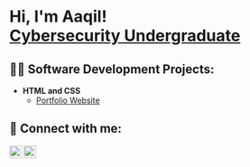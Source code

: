 <h1>Hi, I'm Aaqil! <br/><a href="https://www.linkedin.com/in/aaqiljayah/">Cybersecurity Undergraduate</a></h1>

<h2>👨‍💻 Software Development Projects:</h2>

- <b>HTML and CSS</b>
  - [Portfolio Website](https://github.com/aaqiljayah/aaqiljayah.github.io)

<h2> 🤳 Connect with me:</h2>

[<img align="left" alt="Aaqil Jayah | LinkedIn" width="22px" src="https://cdn.jsdelivr.net/npm/simple-icons@v3/icons/linkedin.svg" />][linkedin]
[<img align="left" alt="Aaqil Jayah | Instagram" width="22px" src="https://cdn.jsdelivr.net/npm/simple-icons@v3/icons/instagram.svg" />][instagram]

[instagram]: https://www.instagram.com/itsaaqil/
[linkedin]: https://linkedin.com/in/aaqiljayah

<!--
**joshmadakor1/joshmadakor1** is a ✨ _special_ ✨ repository because its `README.md` (this file) appears on your GitHub profile.

Here are some ideas to get you started:

- 🔭 I’m currently working on ...
- 🌱 I’m currently learning ...
- 👯 I’m looking to collaborate on ...
- 🤔 I’m looking for help with ...
- 💬 Ask me about ...
- 📫 How to reach me: ...
- 😄 Pronouns: ...
- ⚡ Fun fact: ...
-->
